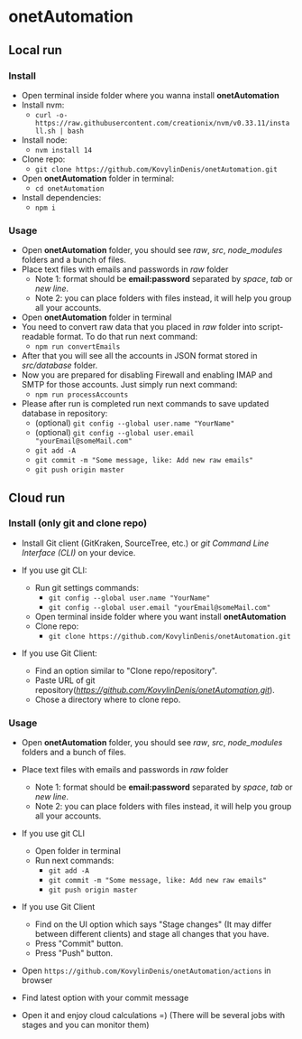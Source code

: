 # onetAutomation

## Local run

### Install

- Open terminal inside folder where you wanna install **onetAutomation**
- Install nvm:
  - `curl -o- https://raw.githubusercontent.com/creationix/nvm/v0.33.11/install.sh | bash`
- Install node:
  - `nvm install 14`
- Clone repo:
  - `git clone https://github.com/KovylinDenis/onetAutomation.git`
- Open **onetAutomation** folder in terminal:
  - `cd onetAutomation`
- Install dependencies:
  - `npm i`

### Usage

- Open **onetAutomation** folder, you should see _raw_, _src_, _node_modules_ folders and a bunch of files.
- Place text files with emails and passwords in _raw_ folder
  - Note 1: format should be **email:password** separated by _space_, _tab_ or _new line_.
  - Note 2: you can place folders with files instead, it will help you group all your accounts.
- Open **onetAutomation** folder in terminal
- You need to convert raw data that you placed in _raw_ folder into script-readable format. To do that run next command:
  - `npm run convertEmails`
- After that you will see all the accounts in JSON format stored in _src/database_ folder.
- Now you are prepared for disabling Firewall and enabling IMAP and SMTP for those accounts. Just simply run next command:
  - `npm run processAccounts`
- Please after run is completed run next commands to save updated database in repository:
  - (optional) `git config --global user.name "YourName"`
  - (optional) `git config --global user.email "yourEmail@someMail.com"`
  - `git add -A`
  - `git commit -m "Some message, like: Add new raw emails"`
  - `git push origin master`

## Cloud run

### Install (only git and clone repo)

- Install Git client (GitKraken, SourceTree, etc.) or _git Command Line Interface (CLI)_ on your device.
- If you use git CLI:

  - Run git settings commands:
    - `git config --global user.name "YourName"`
    - `git config --global user.email "yourEmail@someMail.com"`
  - Open terminal inside folder where you want install **onetAutomation**
  - Clone repo:
    - `git clone https://github.com/KovylinDenis/onetAutomation.git`

- If you use Git Client:
  - Find an option similar to "Clone repo/repository".
  - Paste URL of git repository(_https://github.com/KovylinDenis/onetAutomation.git_).
  - Chose a directory where to clone repo.

### Usage

- Open **onetAutomation** folder, you should see _raw_, _src_, _node_modules_ folders and a bunch of files.
- Place text files with emails and passwords in _raw_ folder

  - Note 1: format should be **email:password** separated by _space_, _tab_ or _new line_.
  - Note 2: you can place folders with files instead, it will help you group all your accounts.

- If you use git CLI

  - Open folder in terminal
  - Run next commands:
    - `git add -A`
    - `git commit -m "Some message, like: Add new raw emails"`
    - `git push origin master`

- If you use Git Client

  - Find on the UI option which says "Stage changes" (It may differ between different clients) and stage all changes that you have.
  - Press "Commit" button.
  - Press "Push" button.

- Open `https://github.com/KovylinDenis/onetAutomation/actions` in browser
- Find latest option with your commit message
- Open it and enjoy cloud calculations =) (There will be several jobs with stages and you can monitor them)
